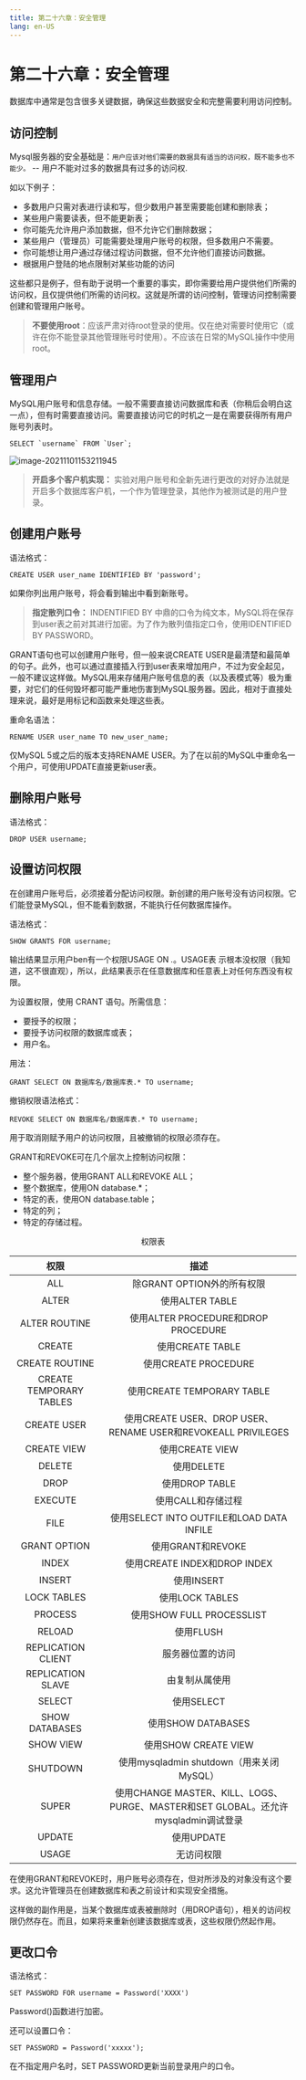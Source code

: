 ```yaml
---
title: 第二十六章：安全管理
lang: en-US
---
```


# 第二十六章：安全管理

数据库中通常是包含很多关键数据，确保这些数据安全和完整需要利用访问控制。

## 访问控制

Mysql服务器的安全基础是：`用户应该对他们需要的数据具有适当的访问权，既不能多也不能少。` -- 用户不能对过多的数据具有过多的访问权.

如以下例子：

- 多数用户只需对表进行读和写，但少数用户甚至需要能创建和删除表；
- 某些用户需要读表，但不能更新表；
- 你可能先允许用户添加数据，但不允许它们删除数据；
- 某些用户（管理员）可能需要处理用户账号的权限，但多数用户不需要。
- 你可能想让用户通过存储过程访问数据，但不允许他们直接访问数据。
- 根据用户登陆的地点限制对某些功能的访问

这些都只是例子，但有助于说明一个重要的事实，即你需要给用户提供他们所需的访问权，且仅提供他们所需的访问权。这就是所谓的访问控制，管理访问控制需要创建和管理用户账号。

> **不要使用root**：应该严肃对待root登录的使用。仅在绝对需要时使用它（或许在你不能登录其他管理账号时使用）。不应该在日常的MySQL操作中使用root。

## 管理用户

MySQL用户账号和信息存储。一般不需要直接访问数据库和表（你稍后会明白这一点），但有时需要直接访问。需要直接访问它的时机之一是在需要获得所有用户账号列表时。

~~~mysql
SELECT `username` FROM `User`; 
~~~

![image-20211101153211945](https://gitee.com/sue201982/mysql/raw/master/img/202111011532980.png)

> **开启多个客户机实现：** 实验对用户账号和全新先进行更改的对好办法就是开启多个数据库客户机，一个作为管理登录，其他作为被测试是的用户登录。

## 创建用户账号

语法格式：

~~~mysql
CREATE USER user_name IDENTIFIED BY 'password';
~~~

如果你列出用户账号，将会看到输出中看到新账号。

> **指定散列口令：** INDENTIFIED BY 中鼎的口令为纯文本，MySQL将在保存到user表之前对其进行加密。为了作为散列值指定口令，使用IDENTIFIED BY PASSWORD。

GRANT语句也可以创建用户账号，但一般来说CREATE USER是最清楚和最简单的句子。此外，也可以通过直接插入行到user表来增加用户，不过为安全起见，一般不建议这样做。MySQL用来存储用户账号信息的表（以及表模式等）极为重要，对它们的任何毁坏都可能严重地伤害到MySQL服务器。因此，相对于直接处理来说，最好是用标记和函数来处理这些表。

重命名语法：

~~~mysql
RENAME USER user_name TO new_user_name;
~~~

仅MySQL 5或之后的版本支持RENAME USER。为了在以前的MySQL中重命名一个用户，可使用UPDATE直接更新user表。

## 删除用户账号

语法格式：

~~~mysql
DROP USER username;
~~~

## 设置访问权限

在创建用户账号后，必须接着分配访问权限。新创建的用户账号没有访问权限。它们能登录MySQL，但不能看到数据，不能执行任何数据库操作。

语法格式：

~~~mysql
SHOW GRANTS FOR username;
~~~

输出结果显示用户ben有一个权限USAGE ON *.*。USAGE表 示根本没权限（我知道，这不很直观），所以，此结果表示在任意数据库和任意表上对任何东西没有权限。

为设置权限，使用 CRANT 语句。所需信息：

- 要授予的权限；
- 要授予访问权限的数据库或表；
- 用户名。

用法：

~~~mysql
GRANT SELECT ON 数据库名/数据库表.* TO username;
~~~

撤销权限语法格式：

~~~mysql
REVOKE SELECT ON 数据库名/数据库表.* TO username;
~~~

用于取消刚赋予用户的访问权限，且被撤销的权限必须存在。

GRANT和REVOKE可在几个层次上控制访问权限：

- 整个服务器，使用GRANT ALL和REVOKE ALL；
- 整个数据库，使用ON database.*；
- 特定的表，使用ON database.table；
- 特定的列；
- 特定的存储过程。

<p align="center">权限表</p>

|          权限           |                                        描述                                        |
| :---------------------: | :--------------------------------------------------------------------------------: |
|           ALL           |                             除GRANT OPTION外的所有权限                             |
|          ALTER          |                                  使用ALTER TABLE                                   |
|      ALTER ROUTINE      |                        使用ALTER PROCEDURE和DROP PROCEDURE                         |
|         CREATE          |                                  使用CREATE TABLE                                  |
|     CREATE ROUTINE      |                                使用CREATE PROCEDURE                                |
| CREATE TEMPORARY TABLES |                             使用CREATE TEMPORARY TABLE                             |
|       CREATE USER       |           使用CREATE USER、DROP USER、RENAME USER和REVOKEALL PRIVILEGES            |
|       CREATE VIEW       |                                  使用CREATE VIEW                                   |
|         DELETE          |                                     使用DELETE                                     |
|          DROP           |                                   使用DROP TABLE                                   |
|         EXECUTE         |                                 使用CALL和存储过程                                 |
|          FILE           |                     使用SELECT INTO OUTFILE和LOAD DATA INFILE                      |
|      GRANT OPTION       |                                 使用GRANT和REVOKE                                  |
|          INDEX          |                            使用CREATE INDEX和DROP INDEX                            |
|         INSERT          |                                     使用INSERT                                     |
|       LOCK TABLES       |                                  使用LOCK TABLES                                   |
|         PROCESS         |                             使用SHOW FULL PROCESSLIST                              |
|         RELOAD          |                                     使用FLUSH                                      |
|   REPLICATION CLIENT    |                                  服务器位置的访问                                  |
|    REPLICATION SLAVE    |                                   由复制从属使用                                   |
|         SELECT          |                                     使用SELECT                                     |
|     SHOW DATABASES      |                                 使用SHOW DATABASES                                 |
|        SHOW VIEW        |                                使用SHOW CREATE VIEW                                |
|        SHUTDOWN         |                      使用mysqladmin shutdown（用来关闭MySQL）                      |
|          SUPER          | 使用CHANGE MASTER、KILL、LOGS、PURGE、MASTER和SET GLOBAL。还允许mysqladmin调试登录 |
|         UPDATE          |                                     使用UPDATE                                     |
|          USAGE          |                                     无访问权限                                     |

在使用GRANT和REVOKE时，用户账号必须存在，但对所涉及的对象没有这个要求。这允许管理员在创建数据库和表之前设计和实现安全措施。

这样做的副作用是，当某个数据库或表被删除时（用DROP语句），相关的访问权限仍然存在。而且，如果将来重新创建该数据库或表，这些权限仍然起作用。

## 更改口令

语法格式：

~~~mysql
SET PASSWORD FOR username = Password('XXXX')
~~~

Password()函数进行加密。

还可以设置口令：

~~~mysql
SET PASSWORD = Password('xxxxx');
~~~

在不指定用户名时，SET PASSWORD更新当前登录用户的口令。
